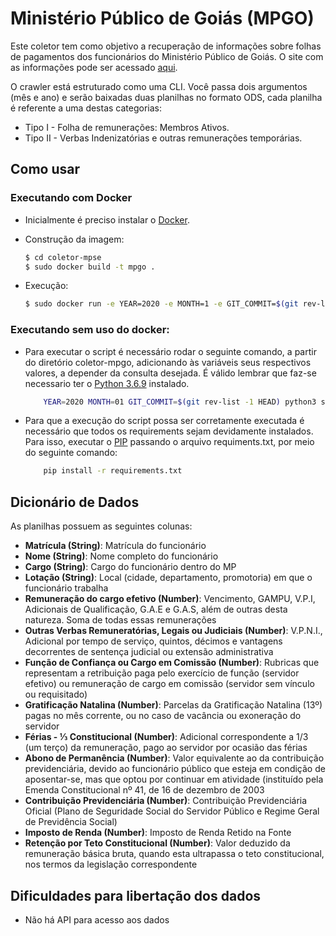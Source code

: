 # Ministério Público de Goiás (MPGO)
Este coletor tem como objetivo a recuperação de informações sobre folhas de pagamentos dos funcionários do Ministério Público de Goiás. O site com as informações pode ser acessado [aqui](https://www.mpgo.mp.br/transparencia/contracheque/detalhamento_folha?tipo=r_membro_ativo).

O crawler está estruturado como uma CLI. Você passa dois argumentos (mês e ano) e serão baixadas duas planilhas no formato ODS, cada planilha é referente a uma destas categorias: 

- Tipo I - Folha de remunerações: Membros Ativos. 
- Tipo II - Verbas Indenizatórias e outras remunerações temporárias.

## Como usar

### Executando com Docker

- Inicialmente é preciso instalar o [Docker](https://docs.docker.com/install/). 

- Construção da imagem:

    ```sh
    $ cd coletor-mpse
    $ sudo docker build -t mpgo .
    ```

- Execução:

    ```sh
    $ sudo docker run -e YEAR=2020 -e MONTH=1 -e GIT_COMMIT=$(git rev-list -1 HEAD) mpgo
    ```

### Executando sem uso do docker:

- Para executar o script é necessário rodar o seguinte comando, a partir do diretório coletor-mpgo, adicionando às variáveis seus respectivos valores, a depender da consulta desejada. É válido lembrar que faz-se necessario ter o [Python 3.6.9](https://www.python.org/downloads/) instalado.
 
    ```sh
        YEAR=2020 MONTH=01 GIT_COMMIT=$(git rev-list -1 HEAD) python3 src/main.py
    ```
- Para que a execução do script possa ser corretamente executada é necessário que todos os requirements sejam devidamente instalados. Para isso, executar o [PIP](https://pip.pypa.io/en/stable/installing/) passando o arquivo requiments.txt, por meio do seguinte comando:
   
    ```sh
        pip install -r requirements.txt
    ```

## Dicionário de Dados

As planilhas possuem as seguintes colunas:

- **Matrícula (String)**: Matrícula do funcionário  
- **Nome (String)**: Nome completo do funcionário
- **Cargo (String)**: Cargo do funcionário dentro do MP
- **Lotação (String)**: Local (cidade, departamento, promotoria) em que o funcionário trabalha
- **Remuneração do cargo efetivo (Number)**: Vencimento, GAMPU, V.P.I, Adicionais de Qualificação, G.A.E e G.A.S, além de outras desta natureza. Soma de todas essas remunerações
- **Outras Verbas Remuneratórias, Legais ou Judiciais (Number)**: V.P.N.I., Adicional por tempo de serviço, quintos, décimos e vantagens decorrentes de sentença judicial ou extensão administrativa
- **Função de Confiança ou Cargo em Comissão (Number)**: Rubricas que representam a retribuição paga pelo exercício de função (servidor efetivo) ou remuneração de cargo em comissão (servidor sem vínculo ou requisitado)
- **Gratificação Natalina (Number)**: Parcelas da Gratificação Natalina (13º) pagas no mês corrente, ou no caso de vacância ou exoneração do servidor
- **Férias - ⅓ Constitucional (Number)**: Adicional correspondente a 1/3 (um terço) da remuneração, pago ao servidor por ocasião das férias
- **Abono de Permanência (Number)**:  Valor equivalente ao da contribuição previdenciária, devido ao funcionário público que esteja em condição de aposentar-se, mas que optou por continuar em atividade (instituído pela Emenda Constitucional nº 41, de 16 de dezembro de 2003
- **Contribuição Previdenciária (Number)**: Contribuição Previdenciária Oficial (Plano de Seguridade Social do Servidor Público e Regime Geral de Previdência Social)
- **Imposto de Renda (Number)**: Imposto de Renda Retido na Fonte
- **Retenção por Teto Constitucional (Number)**: Valor deduzido da remuneração básica bruta, quando esta ultrapassa o teto constitucional, nos termos da legislação correspondente

## Dificuldades para libertação dos dados

- Não há API para acesso aos dados
